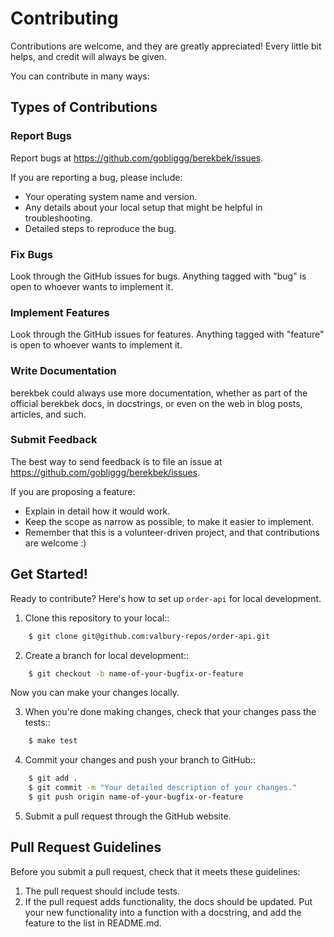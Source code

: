 # Contributing

Contributions are welcome, and they are greatly appreciated! Every little bit helps, and credit will always be given.

You can contribute in many ways:

## Types of Contributions

### Report Bugs

Report bugs at https://github.com/gobliggg/berekbek/issues.

If you are reporting a bug, please include:

* Your operating system name and version.
* Any details about your local setup that might be helpful in troubleshooting.
* Detailed steps to reproduce the bug.

### Fix Bugs

Look through the GitHub issues for bugs. Anything tagged with "bug"
is open to whoever wants to implement it.

### Implement Features

Look through the GitHub issues for features. Anything tagged with "feature"
is open to whoever wants to implement it.

### Write Documentation

berekbek could always use more documentation, whether as part of the
official berekbek docs, in docstrings, or even on the web in blog posts,
articles, and such.

### Submit Feedback

The best way to send feedback is to file an issue at https://github.com/gobliggg/berekbek/issues.

If you are proposing a feature:

* Explain in detail how it would work.
* Keep the scope as narrow as possible, to make it easier to implement.
* Remember that this is a volunteer-driven project, and that contributions
  are welcome :)

## Get Started!

Ready to contribute? Here's how to set up `order-api` for local development.

1. Clone this repository to your local::
```bash
    $ git clone git@github.com:valbury-repos/order-api.git
```
2. Create a branch for local development::
```bash
    $ git checkout -b name-of-your-bugfix-or-feature
```
   Now you can make your changes locally.

3. When you're done making changes, check that your changes pass the tests::
```bash
    $ make test
```
4. Commit your changes and push your branch to GitHub::
```bash
    $ git add .
    $ git commit -m "Your detailed description of your changes."
    $ git push origin name-of-your-bugfix-or-feature
```
5. Submit a pull request through the GitHub website.

Pull Request Guidelines
-----------------------

Before you submit a pull request, check that it meets these guidelines:

1. The pull request should include tests.
2. If the pull request adds functionality, the docs should be updated. Put
   your new functionality into a function with a docstring, and add the
   feature to the list in README.md.